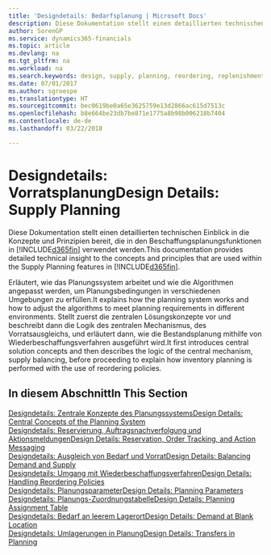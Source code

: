```yaml
---
title: 'Designdetails: Bedarfsplanung | Microsoft Docs'
description: Diese Dokumentation stellt einen detaillierten technischen Einblick in die Konzepte und Prinzipien bereit, die in den Beschaffungsplanungsfunktionen in Finance and Operations, Business edition verwendet werden.
author: SorenGP
ms.service: dynamics365-financials
ms.topic: article
ms.devlang: na
ms.tgt_pltfrm: na
ms.workload: na
ms.search.keywords: design, supply, planning, reordering, replenishment
ms.date: 07/01/2017
ms.author: sgroespe
ms.translationtype: HT
ms.sourcegitcommit: bec0619be0a65e3625759e13d2866ac615d7513c
ms.openlocfilehash: b8e664be23db7be871e1775a8b98b006218b7404
ms.contentlocale: de-de
ms.lasthandoff: 03/22/2018

---
```

# <a name="design-details-supply-planning"></a><span data-ttu-id="559bb-103">Designdetails: Vorratsplanung</span><span class="sxs-lookup"><span data-stu-id="559bb-103">Design Details: Supply Planning</span></span>
<span data-ttu-id="559bb-104">Diese Dokumentation stellt einen detaillierten technischen Einblick in die Konzepte und Prinzipien bereit, die in den Beschaffungsplanungsfunktionen in [!INCLUDE[d365fin](includes/d365fin_md.md)] verwendet werden.</span><span class="sxs-lookup"><span data-stu-id="559bb-104">This documentation provides detailed technical insight to the concepts and principles that are used within the Supply Planning features in [!INCLUDE[d365fin](includes/d365fin_md.md)].</span></span>  

<span data-ttu-id="559bb-105">Erläutert, wie das Planungssystem arbeitet und wie die Algorithmen angepasst werden, um Planungsbedingungen in verschiedenen Umgebungen zu erfüllen.</span><span class="sxs-lookup"><span data-stu-id="559bb-105">It explains how the planning system works and how to adjust the algorithms to meet planning requirements in different environments.</span></span> <span data-ttu-id="559bb-106">Stellt zuerst die zentralen Lösungskonzepte vor und beschreibt dann die Logik des zentralen Mechanismus, des Vorratsausgleichs, und erläutert dann, wie die Bestandsplanung mithilfe von Wiederbeschaffungsverfahren ausgeführt wird.</span><span class="sxs-lookup"><span data-stu-id="559bb-106">It first introduces central solution concepts and then describes the logic of the central mechanism, supply balancing, before proceeding to explain how inventory planning is performed with the use of reordering policies.</span></span>  

## <a name="in-this-section"></a><span data-ttu-id="559bb-107">In diesem Abschnitt</span><span class="sxs-lookup"><span data-stu-id="559bb-107">In This Section</span></span>  
[<span data-ttu-id="559bb-108">Designdetails: Zentrale Konzepte des Planungssystems</span><span class="sxs-lookup"><span data-stu-id="559bb-108">Design Details: Central Concepts of the Planning System</span></span>](design-details-central-concepts-of-the-planning-system.md)  
[<span data-ttu-id="559bb-109">Designdetails: Reservierung, Auftragsnachverfolgung und Aktionsmeldungen</span><span class="sxs-lookup"><span data-stu-id="559bb-109">Design Details: Reservation, Order Tracking, and Action Messaging</span></span>](design-details-reservation-order-tracking-and-action-messaging.md)  
[<span data-ttu-id="559bb-110">Designdetails: Ausgleich von Bedarf und Vorrat</span><span class="sxs-lookup"><span data-stu-id="559bb-110">Design Details: Balancing Demand and Supply</span></span>](design-details-balancing-demand-and-supply.md)  
[<span data-ttu-id="559bb-111">Designdetails: Umgang mit Wiederbeschaffungsverfahren</span><span class="sxs-lookup"><span data-stu-id="559bb-111">Design Details: Handling Reordering Policies</span></span>](design-details-handling-reordering-policies.md)  
[<span data-ttu-id="559bb-112">Designdetails: Planungsparameter</span><span class="sxs-lookup"><span data-stu-id="559bb-112">Design Details: Planning Parameters</span></span>](design-details-planning-parameters.md)  
[<span data-ttu-id="559bb-113">Designdetails: Planungs-Zuordnungstabelle</span><span class="sxs-lookup"><span data-stu-id="559bb-113">Design Details: Planning Assignment Table</span></span>](design-details-planning-assignment-table.md)  
[<span data-ttu-id="559bb-114">Designdetails: Bedarf an leerem Lagerort</span><span class="sxs-lookup"><span data-stu-id="559bb-114">Design Details: Demand at Blank Location</span></span>](design-details-demand-at-blank-location.md)  
[<span data-ttu-id="559bb-115">Designdetails: Umlagerungen in Planung</span><span class="sxs-lookup"><span data-stu-id="559bb-115">Design Details: Transfers in Planning</span></span>](design-details-transfers-in-planning.md)

